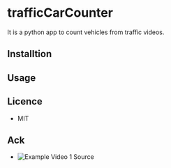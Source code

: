 # trafficCarCounter


It is a python app to count vehicles from traffic videos.



## Installtion

## Usage

## Licence
 * MIT

## Ack
 * ![Example Video 1 Source](https://pixabay.com/videos/cars-motorway-speed-motion-traffic-1900/)
